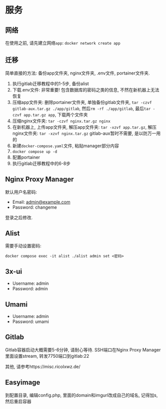# 服务

## 网络

在使用之前, 请先建立网络`app`: `docker network create app`

## 迁移

简单直接的方法: 备份app文件夹, nginx文件夹, .env文件, portainer文件夹. 

1. 执行gitlab迁移教程中的1-5步, 备份alist
2. 下载.env文件: 非常重要! 包含数据库的密码之类的信息, 不然在新机器上无法恢复
3. 压缩app文件夹: 删除portainer文件夹, 单独备份gitlab文件夹, `tar -czvf gitlab-aux.tar.gz ./app/gitlab`, 然后`rm -rf ./app/gitlab`, 最后`tar -czvf app.tar.gz app`, 下载两个文件夹
4. 压缩nginx文件夹: `tar -czvf nginx.tar.gz nginx`
5. 在新机器上, 上传app文件夹, 解压app文件夹: `tar -xzvf app.tar.gz`, 解压nginx文件夹: `tar -xzvf nginx.tar.gz` gitlab-aux暂时不需要, 是以防万一用的
6. 新建`docker-compose.yaml`文件, 粘贴manager部分内容
7. `docker compose up -d`
8. 配置portainer
9. 执行gitlab迁移教程中的6-8步

## Nginx Proxy Manager

默认用户名密码:

- Email:    admin@example.com
- Password: changeme

登录之后修改.

## Alist

需要手动设置密码:

```
docker compose exec -it alist ./alist admin set <密码>
```

## 3x-ui

- Username:    admin
- Password: admin

## Umami

- Username: admin
- Password: umami

## Gitlab

Gitlab容器启动大概需要5-6分钟, 请耐心等待. SSH端口在Nginx Proxy Manager里面设置stream, 转发7750端口到gitlab:22

其他, 请参考https://misc.ricolxwz.de/

## Easyimage

到配置目录, 编辑config.php, 里面的domain和imgurl改成自己的域名, 记得加s, 然后重启容器
